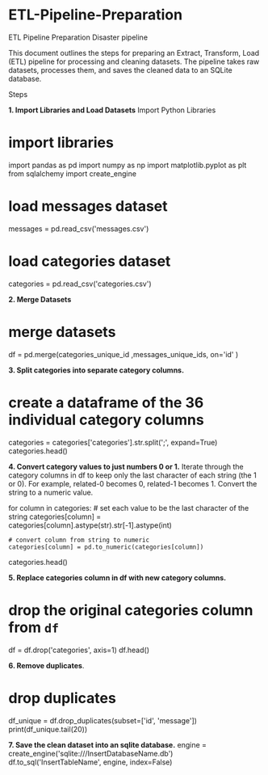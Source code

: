 # ETL-Pipeline-Preparation
ETL Pipeline Preparation Disaster pipeline 

This document outlines the steps for preparing an Extract, Transform, Load (ETL) pipeline for processing and cleaning datasets. The pipeline takes raw datasets, processes them, and saves the cleaned data to an SQLite database.

Steps

**1. Import Libraries and Load Datasets**
Import Python Libraries

# import libraries
import pandas as pd
import numpy as np
import matplotlib.pyplot as plt
from sqlalchemy import create_engine

# load messages dataset
messages = pd.read_csv('messages.csv')

# load categories dataset
categories = pd.read_csv('categories.csv')

**2. Merge Datasets**
# merge datasets
df = pd.merge(categories_unique_id ,messages_unique_ids, on='id' )

**3. Split categories into separate category columns.**
# create a dataframe of the 36 individual category columns
categories = categories['categories'].str.split(';', expand=True)
categories.head()

**4. Convert category values to just numbers 0 or 1.**
Iterate through the category columns in df to keep only the last character of each string (the 1 or 0). 
For example, related-0 becomes 0, related-1 becomes 1. Convert the string to a numeric value.

for column in categories:
    # set each value to be the last character of the string
    categories[column] = categories[column].astype(str).str[-1].astype(int)
    
    # convert column from string to numeric
    categories[column] = pd.to_numeric(categories[column])
categories.head()

**5. Replace categories column in df with new category columns.**
# drop the original categories column from `df`

df = df.drop('categories', axis=1)
df.head()

**6. Remove duplicates**.
# drop duplicates
df_unique = df.drop_duplicates(subset=['id', 'message'])
print(df_unique.tail(20))

**7. Save the clean dataset into an sqlite database.**
engine = create_engine('sqlite:///InsertDatabaseName.db')
df.to_sql('InsertTableName', engine, index=False)

